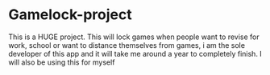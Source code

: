 # Gamelock-project
This is a HUGE project. This will lock games when people want to revise for work, school or want to distance themselves from games, i am the sole developer of this app and it will take me around a year to completely finish. I will also be using this for myself
